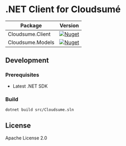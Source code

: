# .NET Client for Cloudsumé

| Package          | Version                                                                                                      |
| ---------------- | ------------------------------------------------------------------------------------------------------------ |
| Cloudsume.Client | [![Nuget](https://img.shields.io/nuget/v/Cloudsume.Client)](https://www.nuget.org/packages/Cloudsume.Client) |
| Cloudsume.Models | [![Nuget](https://img.shields.io/nuget/v/Cloudsume.Models)](https://www.nuget.org/packages/Cloudsume.Models) |

## Development

### Prerequisites

- Latest .NET SDK

### Build

```sh
dotnet build src/Cloudsume.sln
```

## License

Apache License 2.0
